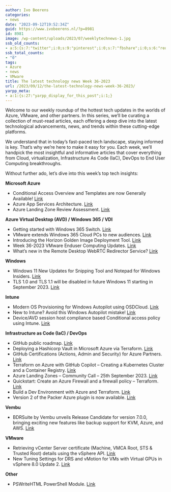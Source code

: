 ```yaml
---
author: Ivo Beerens
categories:
- news
date: "2023-09-12T19:52:34Z"
guid: https://www.ivobeerens.nl/?p=8981
id: 8981
image: /wp-content/uploads/2023/07/weeklytechnews-1.jpg
ssb_old_counts:
- a:5:{s:7:"twitter";i:0;s:9:"pinterest";i:0;s:7:"fbshare";i:0;s:6:"reddit";i:0;s:6:"tumblr";N;}
ssb_total_counts:
- "0"
tags:
- Azure
- news
- VMware
title: The latest technology news Week 36-2023
url: /2023/09/12/the-latest-technology-news-week-36-2023/
yarpp_meta:
- a:1:{s:27:"yarpp_display_for_this_post";i:1;}
---
```


Welcome to our weekly roundup of the hottest tech updates in the worlds of Azure, VMware, and other partners. In this series, we’ll be curating a collection of must-read articles, each offering a deep dive into the latest technological advancements, news, and trends within these cutting-edge platforms.

We understand that in today’s fast-paced tech landscape, staying informed is key. That’s why we’re here to make it easy for you. Each week, we’ll handpick the most insightful and informative articles that cover everything from Cloud, virtualization, Infrastructure As Code (IaC), DevOps to End User Computing breakthroughs.

Without further ado, let’s dive into this week’s top tech insights:

**Microsoft Azure**

- Conditional Access Overview and Templates are now Generally Available! [Link](https://techcommunity.microsoft.com/t5/microsoft-entra-azure-ad-blog/conditional-access-overview-and-templates-are-now-generally/ba-p/3888722)
- Azure App Services Architecture. [Link](https://www.nathannellans.com/post/azure-app-services-architecture)
- Azure Landing Zone Review Assessment. [Link](https://www.thomasmaurer.ch/2023/09/azure-landing-zone-review-assessment/)

**Azure Virtual Desktop (AVD) / Windows 365 / VDI**

- Getting started with Windows 365 Switch. [Link](https://www.petervanderwoude.nl/post/getting-started-with-windows-365-switch/)
- VMware extends Windows 365 Cloud PCs to new audiences. [Link](https://techcommunity.microsoft.com/t5/windows-it-pro-blog/vmware-extends-windows-365-cloud-pcs-to-new-audiences/ba-p/3904819)
- Introducing the Horizon Golden Image Deployment Tool. [Link](https://www.retouw.nl/hgidtool)
- Week 36-2023 VMware Enduser Computing Updates. [Link](https://juliuslienemann.wordpress.com/2023/09/08/week-36-2023-vmware-enduser-computing-updates/)
- What’s new in the Remote Desktop WebRTC Redirector Service? [Link](https://learn.microsoft.com/en-us/azure/virtual-desktop/whats-new-webrtc)

**Windows**

- Windows 11 New Updates for Snipping Tool and Notepad for Windows Insiders. [Link](https://blogs.windows.com/windows-insider/2023/08/31/new-updates-for-snipping-tool-and-notepad-for-windows-insiders/)
- TLS 1.0 and TLS 1.1 will be disabled in future Windows 11 starting in September 2023. [Link](https://www.elevenforum.com/t/tls-1-0-and-tls-1-1-will-be-disabled-in-future-windows-11-starting-in-september-2023.16827/)

**Intune**

- Modern OS Provisioning for Windows Autopilot using OSDCloud. [Link](https://mikemdm.de/2023/09/10/modern-os-provisioning-for-windows-autopilot-using-osdcloud/)
- New to Intune? Avoid this Windows Autopilot mistake! [Link](https://youtu.be/LQIm7B61a4U?si=0ExnEv7L-lNMBJOw)
- Device/AVD session host compliance based Conditional access policy using Intune. [Link](https://www.youtube.com/watch?v=IMPP5OW3hFM)

**Infrastructure as Code (IaC) / DevOps**

- GitHub public roadmap. [Link](https://github.com/orgs/github/projects/4247/views/3)
- Deploying a Hashicorp Vault in Microsoft Azure via Terraform. [Link](https://www.logitblog.com/deploying-a-hashicorp-vault-in-microsoft-azure-via-terraform/)
- GitHub Certifications (Actions, Admin and Security) for Azure Partners. [Link](https://build5nines.com/github-certifications-actions-admin-and-security-for-azure-partners/)
- Terraform on Azure with GitHub Copilot – Creating a Kubernetes Cluster and a Container Registry. [Link](https://www.patrickkoch.dev/posts/post_31/)
- Azure Landing Zones – Community Call – 25th September 2023. [Link](https://github.com/Azure/Enterprise-Scale/issues/1287)
- Quickstart: Create an Azure Firewall and a firewall policy – Terraform. [Link](https://learn.microsoft.com/en-us/azure/firewall-manager/quick-firewall-policy-terraform?WT.mc_id=linkedin&sharingId=8152827275C43243)
- Build a Dev Environment with Azure and Terraform. [Link](https://youtu.be/FiS0s5z7eYk?si=Fk0um4Yy9t19wtPx)
- Version 2 of the Packer Azure plugin is now available. [Link](https://www.hashicorp.com/blog/version-2-packer-azure-plugin-now-available)

**Vembu**

- BDRSuite by Vembu unveils Release Candidate for version 7.0.0, bringing exciting new features like backup support for KVM, Azure, and AWS. [Link](https://www.bdrsuite.com/bdrsuite-v7-0-0-release-candidate/)

**VMware**

- Retrieving vCenter Server certificate (Machine, VMCA Root, STS &amp; Trusted Root) details using the vSphere API. [Link](https://williamlam.com/2023/09/retrieving-vcenter-server-certificate-machine-vmca-root-sts-trusted-root-details-using-the-vsphere-api.html)
- New Tuning Settings for DRS and vMotion for VMs with Virtual GPUs in vSphere 8.0 Update 2. [Link](https://core.vmware.com/blog/new-tuning-settings-drs-and-vmotion-vms-virtual-gpus-vsphere-80-update-2)

**Other**

- PSWriteHTML PowerShell Module. [Link](https://evotec.xyz/unlocking-seamless-html-report-creation-harness-the-power-of-markdown-with-pswritehtml-powershell-module/)
